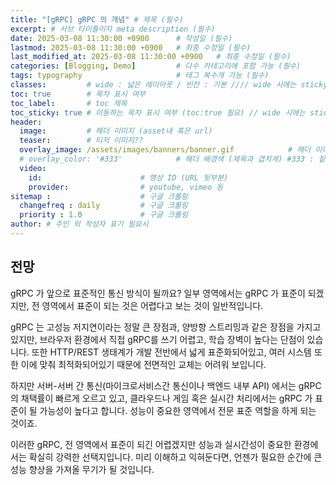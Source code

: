 ```yaml
---
title: "[gRPC] gRPC 의 개념" # 제목 (필수)
excerpt: # 서브 타이틀이자 meta description (필수)
date: 2025-03-08 11:30:00 +0900      # 작성일 (필수)
lastmod: 2025-03-08 11:30:00 +0900   # 최종 수정일 (필수)
last_modified_at: 2025-03-08 11:30:00 +0900   # 최종 수정일 (필수)
categories: [Blogging, Demo]         # 다수 카테고리에 포함 가능 (필수)
tags: typography                     # 태그 복수개 가능 (필수)
classes:         # wide : 넓은 레이아웃 / 빈칸 : 기본 //// wide 시에는 sticky toc 불가
toc: true        # 목차 표시 여부
toc_label:       # toc 제목
toc_sticky: true # 이동하는 목차 표시 여부 (toc:true 필요) // wide 시에는 sticky toc 불가
header: 
  image:         # 헤더 이미지 (asset내 혹은 url)
  teaser:        # 티저 이미지??
  overlay_image: /assets/images/banners/banner.gif            # 헤더 이미지 (제목과 겹치게)
  # overlay_color: '#333'            # 헤더 배경색 (제목과 겹치게) #333 : 짙은 회색 (필수)
  video:
    id:                      # 영상 ID (URL 뒷부분)
    provider:                # youtube, vimeo 등
sitemap :                    # 구글 크롤링
  changefreq : daily         # 구글 크롤링
  priority : 1.0             # 구글 크롤링
author: # 주인 외 작성자 표기 필요시
---
```

<!--postNo: 연월일_00n-->


## 전망  

gRPC 가 앞으로 표준적인 통신 방식이 될까요? 일부 영역에서는 gRPC 가 표준이 되겠지만, 전 영역에서 표준이 되는 것은 어렵다고 보는 것이 일반적입니다.  

gRPC 는 고성능 저지연이라는 정말 큰 장점과, 양방향 스트리밍과 같은 장점을 가지고 있지만, 브라우저 환경에서 직접 gRPC를 쓰기 어렵고, 학습 장벽이 높다는 단점이 있습니다. 또한 HTTP/REST 생태계가 개발 전반에서 넓게 표준화되어있고, 여러 시스템 또한 이에 맞춰 최적화되어있기 때문에 전면적인 교체는 어려워 보입니다.  

하지만 서버-서버 간 통신(마이크로서비스간 통신이나 백엔드 내부 API) 에서는 gRPC 의 채택률이 빠르게 오르고 있고, 클라우드나 게임 혹은 실시간 처리에서는 gRPC 가 표준이 될 가능성이 높다고 합니다. 성능이 중요한 영역에서 전문 표준 역할을 하게 되는 것이죠.  

이러한 gRPC, 전 영역에서 표준이 되긴 어렵겠지만 성능과 실시간성이 중요한 환경에서는 확실히 강력한 선택지입니다. 미리 이해하고 익혀둔다면, 언젠가 필요한 순간에 큰 성능 향상을 가져올 무기가 될 것입니다.  